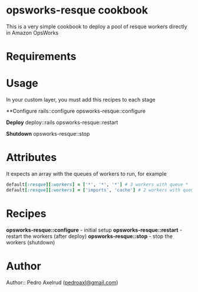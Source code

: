 # opsworks-resque cookbook

This is a very simple cookbook to deploy a pool of resque workers directly in Amazon OpsWorks

# Requirements

# Usage

In your custom layer, you must add this recipes to each stage

**Configure
rails::configure
opsworks-resque::configure

**Deploy**
deploy::rails
opsworks-resque::restart

**Shutdown**
opsworks-resque::stop

# Attributes

It expects an array with the queues of workers to run, for example
```ruby
default[:resque][:workers] = ['*', '*', '*'] # 3 workers with queue *
default[:resque][:workers] = ['imports', 'cache'] # 2 workers with queues imports and cache
```

# Recipes

**opsworks-resque::configure** - initial setup
**opsworks-resque::restart** - restart the workers (after deploy)
**opsworks-resque::stop** - stop the workers (shutdown)

# Author

Author:: Pedro Axelrud (<pedroaxl@gmail.com>)
